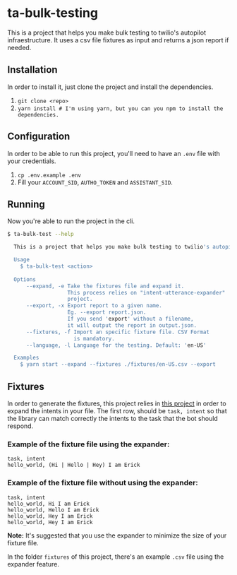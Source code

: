 # ta-bulk-testing
This is a project that helps you make bulk testing to twilio's autopilot infraestructure. It uses a csv file fixtures as input and returns a json report if needed.

## Installation
In order to install it, just clone the project and install the dependencies.
1. `git clone <repo>`
2. `yarn install # I'm using yarn, but you can you npm to install the dependencies.`

## Configuration
In order to be able to run this project, you'll need to have an `.env` file with your credentials.
1. `cp .env.example .env`
2. Fill your `ACCOUNT_SID`, `AUTHO_TOKEN` and `ASSISTANT_SID`.

## Running
Now you're able to run the project in the cli.
```bash
$ ta-bulk-test --help

  This is a project that helps you make bulk testing to twilio's autopilot infraestructure.

  Usage
    $ ta-bulk-test <action>
 
  Options
      --expand, -e Take the fixtures file and expand it.
                   This process relies on "intent-utterance-expander"
                   project.
      --export, -x Export report to a given name.
                   Eg. --export report.json.
                   If you send 'export' without a filename,
                   it will output the report in output.json.
      --fixtures, -f Import an specific fixture file. CSV Format
                     is mandatory.
      --language, -l Language for the testing. Default: 'en-US'

  Examples
    $ yarn start --expand --fixtures ./fixtures/en-US.csv --export
```

## Fixtures
In order to generate the fixtures, this project relies in <a href="https://www.npmjs.com/package/intent-utterance-expander">this project</a> in order to expand the intents in your file. The first row, should be `task, intent` so that the library can match correctly the intents to the task that the bot should respond.

### Example of the fixture file using the expander:
```csv
task, intent
hello_world, (Hi | Hello | Hey) I am Erick
```

### Example of the fixture file without using the expander:
```csv
task, intent
hello_world, Hi I am Erick
hello_world, Hello I am Erick
hello_world, Hey I am Erick
hello_world, Hey I am Erick
```
**Note:** It's suggested that you use the expander to minimize the size of your fixture file.

In the folder `fixtures` of this project, there's an example `.csv` file using the expander feature.
